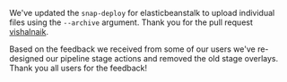 We've updated the `snap-deploy` for elasticbeanstalk to upload individual files using the `--archive` argument.
Thank you for the pull request [vishalnaik](https://github.com/vishalnaik).

Based on the feedback we received from some of our users we've re-designed our pipeline stage actions and removed the old stage overlays.
Thank you all users for the feedback!
